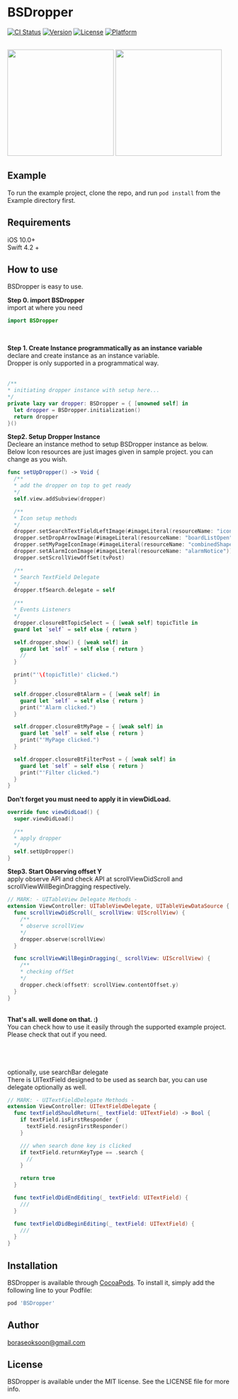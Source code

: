 # BSDropper

[![CI Status](https://img.shields.io/travis/boraseoksoon@gmail.com/BSDropper.svg?style=flat)](https://travis-ci.org/boraseoksoon@gmail.com/BSDropper)
[![Version](https://img.shields.io/cocoapods/v/BSDropper.svg?style=flat)](https://cocoapods.org/pods/BSDropper)
[![License](https://img.shields.io/cocoapods/l/BSDropper.svg?style=flat)](https://cocoapods.org/pods/BSDropper)
[![Platform](https://img.shields.io/cocoapods/p/BSDropper.svg?style=flat)](https://cocoapods.org/pods/BSDropper)

<br>
<img src="https://media.giphy.com/media/yNObbYWQUQmykwLxyL/giphy.gif" width=240>
<img src="https://media.giphy.com/media/1zlEhpPmYCIQEeRqvy/giphy.gif" width=240>
<br>

## Example

To run the example project, clone the repo, and run `pod install` from the Example directory first.

## Requirements
iOS 10.0+ <br>
Swift 4.2 + <br>

## How to use
BSDropper is easy to use.<br>

<b>Step 0. import BSDropper</b>
<br>
import at where you need 
<br>
```Swift
import BSDropper
```
<br>

<b>Step 1. Create Instance programmatically as an instance variable </b>
<br>
declare and create instance as an instance variable. 
<br>
Dropper is only supported in a programmatical way.  
<br>

```Swift
/**
* initiating dropper instance with setup here...
*/
private lazy var dropper: BSDropper = { [unowned self] in
  let dropper = BSDropper.initialization()
  return dropper
}()
```

<b>Step2. Setup Dropper Instance</b>
<br>
Decleare an instance method to setup BSDropper instance as below. 
<br>
Below Icon resources are just images given in sample project. you can change as you wish. 
<br>

```Swift
func setUpDropper() -> Void {
  /**
  * add the dropper on top to get ready
  */
  self.view.addSubview(dropper)

  /**
  * Icon setup methods
  */
  dropper.setSearchTextFieldLeftImage(#imageLiteral(resourceName: "iconSearch"))
  dropper.setDropArrowImage(#imageLiteral(resourceName: "boardListOpen"))
  dropper.setMyPageIconImage(#imageLiteral(resourceName: "combinedShape"))
  dropper.setAlarmIconImage(#imageLiteral(resourceName: "alarmNotice"))
  dropper.setScrollViewOffSet(tvPost)

  /**
  * Search TextField Delegate
  */
  dropper.tfSearch.delegate = self

  /**
  * Events Listeners
  */
  dropper.closureBtTopicSelect = { [weak self] topicTitle in
  guard let `self` = self else { return }

  self.dropper.show() { [weak self] in
    guard let `self` = self else { return }
    //
  }

  print("'\(topicTitle)' clicked.")
  }

  self.dropper.closureBtAlarm = { [weak self] in
    guard let `self` = self else { return }
    print("'Alarm clicked.")
  }

  self.dropper.closureBtMyPage = { [weak self] in
    guard let `self` = self else { return }
    print("'MyPage clicked.")
  }

  self.dropper.closureBtFilterPost = { [weak self] in
    guard let `self` = self else { return }
    print("'Filter clicked.")
  }
}
```
<b>Don't forget you must need to apply it in viewDidLoad.</b>
<br>
```Swift
override func viewDidLoad() {
  super.viewDidLoad()

  /**
  * apply dropper 
  */
  self.setUpDropper()
}
```

<b>Step3. Start Observing offset Y</b>
<br>
apply observe API and check API at scrollViewDidScroll and scrollViewWillBeginDragging respectively.
<br>

```Swift
// MARK: - UITableView Delegate Methods -
extension ViewController: UITableViewDelegate, UITableViewDataSource {
  func scrollViewDidScroll(_ scrollView: UIScrollView) {
    /**
    * observe scrollView
    */
    dropper.observe(scrollView)
  }

  func scrollViewWillBeginDragging(_ scrollView: UIScrollView) {
    /**
    * checking offSet
    */
    dropper.check(offsetY: scrollView.contentOffset.y)
  }
}
```

<br>
<b>That's all. well done on that. :) </b>
<br>
You can check how to use it easily through the supported example project. Please check that out if you need.
<br>


<br>
<br>
<br>
<br>
optionally, use searchBar delegate
<br>
There is UITextField designed to be used as search bar, you can use delegate optionally as well. 
<br>

```Swift
// MARK: - UITextFieldDelegate Methods -
extension ViewController: UITextFieldDelegate {
  func textFieldShouldReturn(_ textField: UITextField) -> Bool {
    if textField.isFirstResponder {
      textField.resignFirstResponder()
    }

    /// when search done key is clicked
    if textField.returnKeyType == .search {
      //
    }

    return true
  }

  func textFieldDidEndEditing(_ textField: UITextField) {
    ///
  }

  func textFieldDidBeginEditing(_ textField: UITextField) {
    ///
  }
}

```

## Installation

BSDropper is available through [CocoaPods](https://cocoapods.org). To install
it, simply add the following line to your Podfile:

```ruby
pod 'BSDropper'
```

## Author

boraseoksoon@gmail.com

## License

BSDropper is available under the MIT license. See the LICENSE file for more info.
